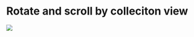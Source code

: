 Rotate and scroll by colleciton view
==========
![](https://drive.google.com/uc?id=0B-krfmFjYr8KdEwyZ2FwYnZWekE)

